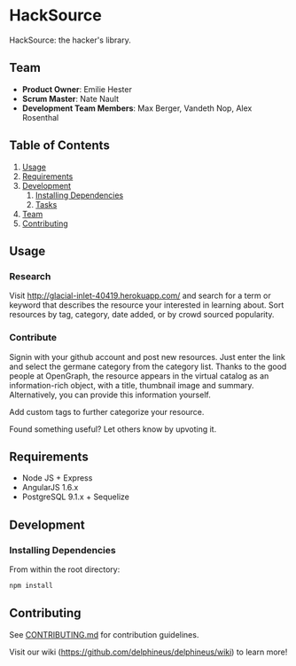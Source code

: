 # HackSource

HackSource: the hacker's library.

## Team

  - __Product Owner__: Emilie Hester
  - __Scrum Master__: Nate Nault
  - __Development Team Members__: Max Berger, Vandeth Nop, Alex Rosenthal

## Table of Contents

1. [Usage](#Usage)
1. [Requirements](#requirements)
1. [Development](#development)
    1. [Installing Dependencies](#installing-dependencies)
    1. [Tasks](#tasks)
1. [Team](#team)
1. [Contributing](#contributing)

## Usage

### Research
Visit http://glacial-inlet-40419.herokuapp.com/ and search for a term or keyword that describes the resource your interested in learning about. Sort resources by tag, category, date added, or by crowd sourced popularity.

### Contribute
Signin with your github account and post new resources. Just enter the link and select the germane category from the category list. Thanks to the good people at OpenGraph, the resource appears in the virtual catalog as an information-rich object, with a title, thumbnail image and summary. Alternatively, you can provide this information yourself.

Add custom tags to further categorize your resource.

Found something useful? Let others know by upvoting it.


## Requirements

- Node JS + Express
- AngularJS 1.6.x
- PostgreSQL 9.1.x + Sequelize

## Development

### Installing Dependencies

From within the root directory:

```sh
npm install
```

## Contributing

See [CONTRIBUTING.md](CONTRIBUTING.md) for contribution guidelines.

Visit our wiki (https://github.com/delphineus/delphineus/wiki) to learn more!
